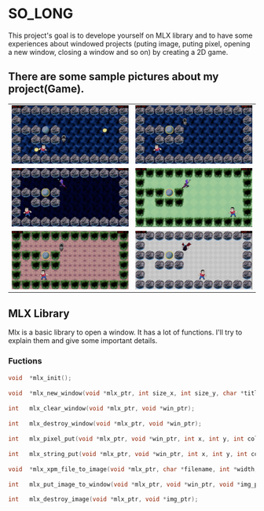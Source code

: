 # **SO_LONG**

This project's goal is to develope yourself on MLX library and to have some experiences about windowed projects (puting image, puting pixel, opening a new window, closing a window and so on) by creating a 2D game.

## There are some sample pictures about my project(Game).
|||
|:-:|:-:|
|<img src="./Scripts/img/3.png" alt="drawing" width="600"/>|<img src="./Scripts/img/4.png" alt="drawing" width="600"/>|
|<img src="./Scripts/img/6.png" alt="drawing" width="600"/>|<img src="./Scripts/img/1.png" alt="drawing" width="600"/>|
|<img src="./Scripts/img/2.png" alt="drawing" width="600"/>|<img src="./Scripts/img/5.png" alt="drawing" width="600"/>|

## MLX Library

Mlx is a basic library to open a window. It has a lot of functions. I'll try to explain them and give some important details.

### Fuctions
```c
void  *mlx_init();
```
<!--  This function initilazies-->

```c
void  *mlx_new_window(void *mlx_ptr, int size_x, int size_y, char *title);
```
```c
int   mlx_clear_window(void *mlx_ptr, void *win_ptr);
```
```c
int   mlx_destroy_window(void *mlx_ptr, void *win_ptr);
```
```c
int   mlx_pixel_put(void *mlx_ptr, void *win_ptr, int x, int y, int color);
```
```c
int   mlx_string_put(void *mlx_ptr, void *win_ptr, int x, int y, int color, char *string);
```
```c
void  *mlx_xpm_file_to_image(void *mlx_ptr, char *filename, int *width, int *height);
```
```c
int   mlx_put_image_to_window(void *mlx_ptr, void *win_ptr, void *img_ptr, int x, int y);
```
```c
int   mlx_destroy_image(void *mlx_ptr, void *img_ptr);
```
